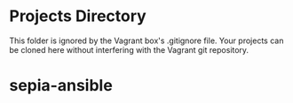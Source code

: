 # Projects Directory

This folder is ignored by the Vagrant box's .gitignore file. Your projects can be cloned
here without interfering with the Vagrant git repository.
# sepia-ansible
